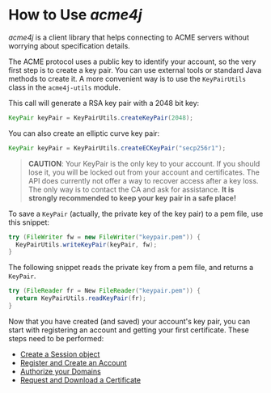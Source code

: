 # How to Use _acme4j_

_acme4j_ is a client library that helps connecting to ACME servers without worrying about specification details.

The ACME protocol uses a public key to identify your account, so the very first step is to create a key pair. You can use external tools or standard Java methods to create it. A more convenient way is to use the `KeyPairUtils` class in the `acme4j-utils` module.

This call will generate a RSA key pair with a 2048 bit key:

```java
KeyPair keyPair = KeyPairUtils.createKeyPair(2048);
```

You can also create an elliptic curve key pair:

```java
KeyPair keyPair = KeyPairUtils.createECKeyPair("secp256r1");
```

> **CAUTION**: Your KeyPair is the only key to your account. If you should lose it, you will be locked out from your account and certificates. The API does currently not offer a way to recover access after a key loss. The only way is to contact the CA and ask for assistance. **It is strongly recommended to keep your key pair in a safe place!**

To save a `KeyPair` (actually, the private key of the key pair) to a pem file, use this snippet:

```java
try (FileWriter fw = new FileWriter("keypair.pem")) {
  KeyPairUtils.writeKeyPair(keyPair, fw);
}
```

The following snippet reads the private key from a pem file, and returns a `KeyPair`.

```java
try (FileReader fr = New FileReader("keypair.pem")) {
  return KeyPairUtils.readKeyPair(fr);
}
```

Now that you have created (and saved) your account's key pair, you can start with registering an account and getting your first certificate. These steps need to be performed:

* [Create a Session object](./session.html)
* [Register and Create an Account](./register.html)
* [Authorize your Domains](./authorization.html)
* [Request and Download a Certificate](./certificate.html)
